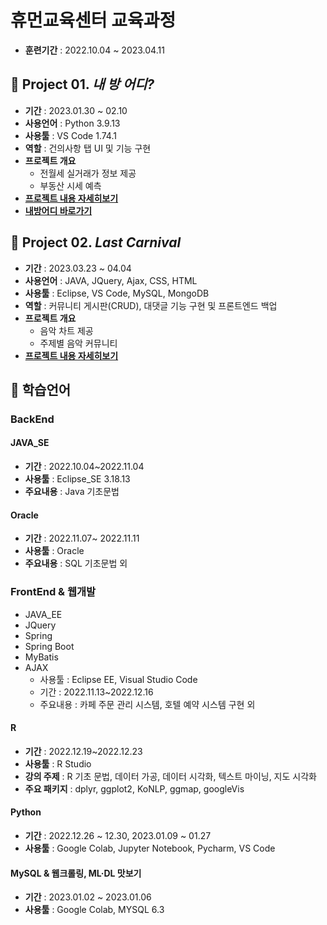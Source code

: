 # 휴먼교육센터 교육과정
 - **훈련기간** : 2022.10.04 ~ 2023.04.11


 ## 📕 Project 01. _내 방 어디?_
 - **기간** : 2023.01.30 ~ 02.10
 - **사용언어** : Python 3.9.13
 - **사용툴** : VS Code 1.74.1
 - **역할** : 건의사항 탭 UI 및 기능 구현
 - **프로젝트 개요**
   - 전월세 실거래가 정보 제공
   - 부동산 시세 예측
 - **[프로젝트 내용 자세히보기](https://github.com/253151/project01)**
 - **[내방어디 바로가기](https://whereismyroom.streamlit.app/)**

 ## 📗 Project 02. _Last Carnival_
 - **기간** : 2023.03.23 ~ 04.04
 - **사용언어** : JAVA, JQuery, Ajax, CSS, HTML
 - **사용툴** : Eclipse, VS Code, MySQL, MongoDB
 - **역할** : 커뮤니티 게시판(CRUD), 대댓글 기능 구현 및 프론트엔드 백업
 - **프로젝트 개요**
   - 음악 차트 제공
   - 주제별 음악 커뮤니티 
 - **[프로젝트 내용 자세히보기](https://github.com/253151/project02)**
 
 ## 📖 학습언어

 ### BackEnd

 #### JAVA_SE
   - **기간** : 2022.10.04~2022.11.04
   - **사용툴** : Eclipse_SE 3.18.13
   - **주요내용** : Java 기초문법

   
 #### Oracle
   - **기간** : 2022.11.07~ 2022.11.11
   - **사용툴** : Oracle
   - **주요내용** : SQL 기초문법 외

 ### FrontEnd & 웹개발
   - JAVA_EE 
   - JQuery
   - Spring 
   - Spring Boot
   - MyBatis 
   - AJAX 
      - 사용툴 : Eclipse EE, Visual Studio Code
      - 기간 : 2022.11.13~2022.12.16
      - 주요내용 : 카페 주문 관리 시스템, 호텔 예약 시스템 구현 외

 #### R
   - **기간** : 2022.12.19~2022.12.23
   - **사용툴** : R Studio
   - **강의 주제** : R 기초 문법, 데이터 가공, 데이터 시각화, 텍스트 마이닝, 지도 시각화
   - **주요 패키지** : dplyr, ggplot2, KoNLP, ggmap, googleVis


 #### Python
   - **기간** : 2022.12.26 ~ 12.30, 2023.01.09 ~ 01.27
   - **사용툴** : Google Colab, Jupyter Notebook, Pycharm, VS Code


 #### MySQL & 웹크롤링, ML·DL 맛보기
   - **기간** : 2023.01.02 ~ 2023.01.06
   - **사용툴** : Google Colab, MYSQL 6.3


 




##



